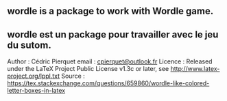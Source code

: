 wordle is a package to work with Wordle game.
-----------------------------------------------------------
wordle est un package pour travailler avec le jeu du sutom.
-----------------------------------------------------------
Author : Cédric Pierquet
email : cpierquet@outlook.fr
Licence : Released under the LaTeX Project Public License v1.3c or later, see http://www.latex-project.org/lppl.txt
Source : https://tex.stackexchange.com/questions/659860/wordle-like-colored-letter-boxes-in-latex